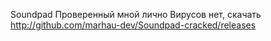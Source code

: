 Soundpad Проверенный мной лично
Вирусов нет, скачать http://github.com/marhau-dev/Soundpad-cracked/releases

